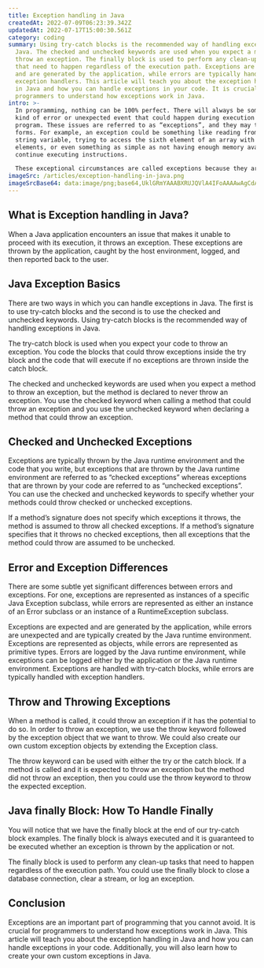 ```yaml
---
title: Exception handling in Java
createdAt: 2022-07-09T06:23:39.342Z
updatedAt: 2022-07-17T15:00:30.561Z
category: coding
summary: Using try-catch blocks is the recommended way of handling exceptions in
  Java. The checked and unchecked keywords are used when you expect a method to
  throw an exception. The finally block is used to perform any clean-up tasks
  that need to happen regardless of the execution path. Exceptions are expected
  and are generated by the application, while errors are typically handled with
  exception handlers. This article will teach you about the exception handling
  in Java and how you can handle exceptions in your code. It is crucial for
  programmers to understand how exceptions work in Java.
intro: >-
  In programming, nothing can be 100% perfect. There will always be some
  kind of error or unexpected event that could happen during execution of a
  program. These issues are referred to as “exceptions”, and they may take many
  forms. For example, an exception could be something like reading from an empty
  string variable, trying to access the sixth element of an array with only five
  elements, or even something as simple as not having enough memory available to
  continue executing instructions. 

  These exceptional circumstances are called exceptions because they are exceptional and the program handler cannot proceed with its usual execution path any further. To the user, it appears as if the application has “exceptionally” failed in some way and needs to recover from this state. Thus, we have exception handling in Java to deal with these edge cases gracefully so that our applications keep functioning properly in spite of them. In this blog post, you will learn about various types of exceptions in Java and how we can handle them using try-catch blocks effectively.
imageSrc: /articles/exception-handling-in-java.png
imageSrcBase64: data:image/png;base64,UklGRmYAAABXRUJQVlA4IFoAAAAwAgCdASoKAAoAAUAmJZwC7AYs3uV67y3hgAD+/GJeDQgkfpr8wqGk/7U25t1UX3KytbB0+eGN10JpF+gYMk+WhlL9ZWWCbEsTTcWeUDz64UbRGoi4z4OMAAA=
---
```


## What is Exception handling in Java?

When a Java application encounters an issue that makes it unable to proceed with its execution, it throws an exception. These exceptions are thrown by the application, caught by the host environment, logged, and then reported back to the user.
## Java Exception Basics

There are two ways in which you can handle exceptions in Java. The first is to use try-catch blocks and the second is to use the checked and unchecked keywords. Using try-catch blocks is the recommended way of handling exceptions in Java.

The try-catch block is used when you expect your code to throw an exception. You code the blocks that could throw exceptions inside the try block and the code that will execute if no exceptions are thrown inside the catch block.

The checked and unchecked keywords are used when you expect a method to throw an exception, but the method is declared to never throw an exception. You use the checked keyword when calling a method that could throw an exception and you use the unchecked keyword when declaring a method that could throw an exception.

## Checked and Unchecked Exceptions

Exceptions are typically thrown by the Java runtime environment and the code that you write, but exceptions that are thrown by the Java runtime environment are referred to as “checked exceptions” whereas exceptions that are thrown by your code are referred to as “unchecked exceptions”. You can use the checked and unchecked keywords to specify whether your methods could throw checked or unchecked exceptions.

If a method’s signature does not specify which exceptions it throws, the method is assumed to throw all checked exceptions. If a method’s signature specifies that it throws no checked exceptions, then all exceptions that the method could throw are assumed to be unchecked.

## Error and Exception Differences

There are some subtle yet significant differences between errors and exceptions. For one, exceptions are represented as instances of a specific Java Exception subclass, while errors are represented as either an instance of an Error subclass or an instance of a RuntimeException subclass.

Exceptions are expected and are generated by the application, while errors are unexpected and are typically created by the Java runtime environment. Exceptions are represented as objects, while errors are represented as primitive types. Errors are logged by the Java runtime environment, while exceptions can be logged either by the application or the Java runtime environment. Exceptions are handled with try-catch blocks, while errors are typically handled with exception handlers.

## Throw and Throwing Exceptions

When a method is called, it could throw an exception if it has the potential to do so. In order to throw an exception, we use the throw keyword followed by the exception object that we want to throw. We could also create our own custom exception objects by extending the Exception class.

The throw keyword can be used with either the try or the catch block. If a method is called and it is expected to throw an exception but the method did not throw an exception, then you could use the throw keyword to throw the expected exception.

## Java finally Block: How To Handle Finally

You will notice that we have the finally block at the end of our try-catch block examples. The finally block is always executed and it is guaranteed to be executed whether an exception is thrown by the application or not.

The finally block is used to perform any clean-up tasks that need to happen regardless of the execution path. You could use the finally block to close a database connection, clear a stream, or log an exception.

## Conclusion

Exceptions are an important part of programming that you cannot avoid. It is crucial for programmers to understand how exceptions work in Java. This article will teach you about the exception handling in Java and how you can handle exceptions in your code. Additionally, you will also learn how to create your own custom exceptions in Java.
